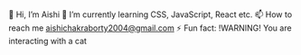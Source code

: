   👋 Hi, I’m Aishi 
  🌱 I’m currently learning CSS, JavaScript, React etc. 
  📫 How to reach me aishichakraborty2004@gmail.com 
  ⚡ Fun fact: !WARNING! You are interacting with a cat

<!---
aishi07/aishi07 is a ✨ special ✨ repository because its `README.md` (this file) appears on your GitHub profile.
You can click the Preview link to take a look at your changes.
--->
